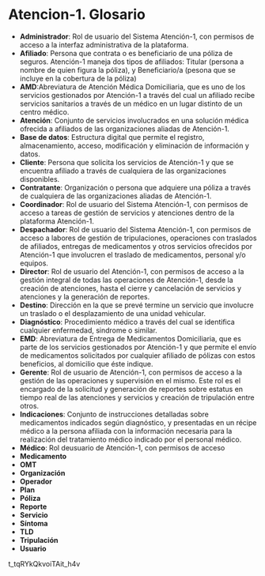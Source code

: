 # Atencion-1. Glosario

*  **Administrador**: Rol de usuario del Sistema Atención-1, con permisos de acceso a la interfaz administrativa de la plataforma.
*  **Afiliado**: Persona que contrata o es beneficiario de una póliza de seguros. Atención-1 maneja dos tipos de afiliados: Titular (persona a nombre de quien figura la póliza), y Beneficiario/a (pesona que se incluye en la cobertura de la póliza)
*  **AMD**:Abreviatura de Atención Médica Domiciliaria, que es uno de los servicios gestionados por Atención-1 a través del cual un afiliado recibe servicios sanitarios a través de un médico en un lugar distinto de un centro médico.
*  **Atención**: Conjunto de servicios involucrados en una solución médica ofrecida a afiliados de las organizaciones aliadas de Atención-1.
*  **Base de datos**: Estructura digital que permite el registro, almacenamiento, acceso, modificación y eliminación de información y datos.
*  **Cliente**: Persona que solicita los servicios de Atención-1 y que se encuentra afiliado a través de cualquiera de las organizaciones disponibles.
*  **Contratante**: Organización o persona que adquiere una póliza a través de cualquiera de las organizaciones aliadas de Atención-1.
*  **Coordinador**: Rol de usuario del Sistema Atención-1, con permisos de acceso a tareas de gestión de servicios y atenciones dentro de la plataforma Atención-1.
*  **Despachador**: Rol de usuario del Sistema Atención-1, con permisos de acceso a labores de gestión de tripulaciones, operaciones con traslados de afiliados, entregas de medicamentos y otros servicios ofrecidos por Atención-1 que involucren el traslado de medicamentos, personal y/o equipos.
*  **Director**: Rol de usuario del Atención-1, con permisos de acceso a la gestión integral de todas las operaciones de Atención-1, desde la creación de atenciones, hasta el cierre y cancelación de servicios y atenciones y la generación de reportes.
*  **Destino**: Dirección en la que se prevé termine un servicio que involucre un traslado o el desplazamiento de una unidad vehicular.
*  **Diagnóstico**: Procedimiento médico a través del cual se identifica cualquier enfermedad, sindrome o similar.
*  **EMD**: Abreviatura de Entrega de Medicamentos Domiciliaria, que es parte de los servicios gestionados por Atención-1 y que permite el envío de medicamentos solicitados por cualquier afiliado de pólizas con estos beneficios, al domicilio que éste indique.
*  **Gerente**: Rol de usuario de Atención-1, con permisos de acceso a la gestión de las operaciones y supervisión en el mismo. Este rol es el encargado de la solicitud y generación de reportes sobre estatus en tiempo real de las atenciones y servicios y creación de tripulación entre otros.
*  **Indicaciones**: Conjunto de instrucciones detalladas sobre medicamentos indicados según diagnóstico, y presentadas en un récipe médico a la persona afiliada con la información necesaria para la realización del tratamiento médico indicado por el personal médico.
*  **Médico**: Rol deusuario de Atención-1, con permisos de acceso
*  **Medicamento**
*  **OMT**
*  **Organización**
*  **Operador**
*  **Plan**
*  **Póliza**
*  **Reporte**
*  **Servicio**
*  **Síntoma**
*  **TLD**
*  **Tripulación**
*  **Usuario**


  t_tqRYkQkvoiTAit_h4v